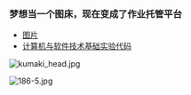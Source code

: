 ### 梦想当一个图床，现在变成了作业托管平台
* [图片](https://github.com/Malloc-Luo/Picture/tree/master/1)  
* [计算机与软件技术基础实验代码](https://github.com/Malloc-Luo/Picture/tree/master/PgSoft)  



![kumaki_head.jpg](http://ww1.sinaimg.cn/mw690/007pWD8Ply1ge88z9yitwj30hs0h3wg2.jpg)

![186-5.jpg](http://ww1.sinaimg.cn/mw690/007pWD8Ply1ge88yex1ruj30u016gjyi.jpg)

